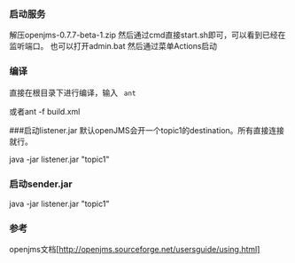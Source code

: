 ###   启动服务
解压openjms-0.7.7-beta-1.zip
然后通过cmd直接start.sh即可，可以看到已经在监听端口。
也可以打开admin.bat 然后通过菜单Actions启动

### 编译
直接在根目录下进行编译，输入
<code>
ant
</code>

或者ant -f build.xml

###启动listener.jar
默认openJMS会开一个topic1的destination。所有直接连接就行。

java -jar listener.jar "topic1"



### 启动sender.jar

java -jar listener.jar "topic1"

### 参考
openjms文档[http://openjms.sourceforge.net/usersguide/using.html]
